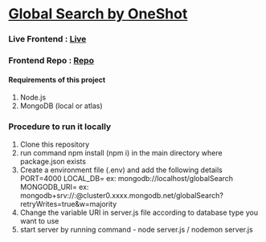 # [Global Search by OneShot](https://github.com/mohit355/global-search-backend)

### Live Frontend : [Live](https://global-search.netlify.app/)
### Frontend Repo : [Repo](https://github.com/mohit355/global-search-backend)

#### Requirements of this project

1. Node.js
2. MongoDB (local or atlas)

### Procedure to run it locally

1. Clone this repository
2. run command npm install (npm i) in the main directory where package.json exists
3. Create a environment file (.env) and add the following details
   PORT=4000
   LOCAL_DB=<connection URL for local mongoDB> ex: mongodb://localhost/globalSearch
   MONGODB_URI=<Connection URI for mongoDB Atlas> ex: mongodb+srv://<adminName>:<password>@cluster0.xxxx.mongodb.net/globalSearch?retryWrites=true&w=majority
4. Change the variable URI in server.js file according to database type you want to use
5. start server by running command - node server.js / nodemon server.js
